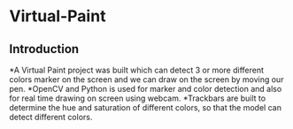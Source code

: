 # Virtual-Paint

## Introduction
*A Virtual Paint project was built which can detect 3 or more different colors marker on the screen and we can draw on the screen by moving our pen. 
*OpenCV and Python is used for marker and color detection and also for real time drawing on screen using webcam. 
*Trackbars are built to determine the hue and saturation of different colors, so that the model can detect different colors.
